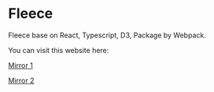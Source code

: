 # Fleece

Fleece base on React, Typescript, D3, Package by Webpack.

You can visit this website here:

[Mirror 1](https://fleece.99diary.com)

[Mirror 2](https://www.99diary.com/fleece)